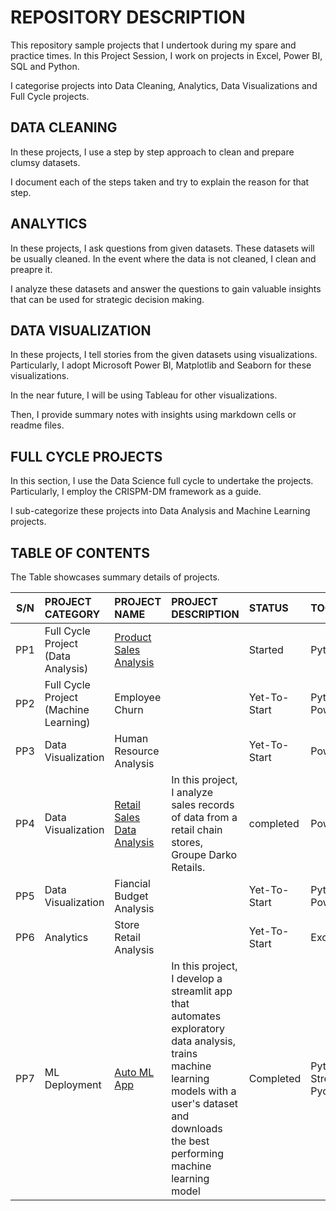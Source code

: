 # REPOSITORY DESCRIPTION
 This repository sample projects that I undertook during my spare and practice times.
 In this Project Session, I work on projects in Excel, Power BI, SQL and Python.

I categorise projects into Data Cleaning, Analytics, Data Visualizations and Full Cycle projects.

## DATA CLEANING
In these projects, I use a step by step approach to clean and prepare clumsy datasets.

I document each of the steps taken and try to explain the reason for that step.

## ANALYTICS
In these projects, I ask questions from  given datasets. These datasets will be usually cleaned. In the event where the data is not cleaned, I clean and preapre it.

I analyze these datasets and answer the questions to gain valuable insights that can be used for strategic decision making.

## DATA VISUALIZATION
In these projects, I tell stories from the given datasets using visualizations. Particularly, I adopt Microsoft Power BI, Matplotlib and Seaborn for these visualizations. 

In the near future, I will be using Tableau for other visualizations.

Then, I provide summary notes with insights using markdown cells or readme files.


## FULL CYCLE PROJECTS
In this section, I use the Data Science full cycle to undertake the projects. Particularly, I employ the CRISPM-DM framework as a guide.

I sub-categorize these projects into Data Analysis and Machine Learning projects.


## TABLE OF CONTENTS
The Table showcases summary details of projects.

|   S/N   | PROJECT CATEGORY | PROJECT NAME |PROJECT DESCRIPTION |STATUS |   TOOLS   |
|:-----:|:-------------|:---------|:------|:--------|:---|
|    PP1    |Full Cycle Project<br />(Data Analysis) |[Product Sales Analysis](https://github.com/elvis-darko/Personal-Projects/tree/main/FULL%20CYCLE%20PROJECTS/PRODUCT_SALES_ANALYSIS)|    | Started   |Python|
|    PP2    |Full Cycle Project<br />(Machine Learning)| Employee Churn |     | Yet-To-Start   |Python<br />Power BI|
|    PP3    |Data Visualization | Human Resource Analysis |      | Yet-To-Start| Power BI |
|    PP4    |Data Visualization | [Retail Sales Data Analysis](https://github.com/elvis-darko/Retail-Store-Analysis-using-Power-BI)    |    In this project, I analyze sales records of data from a retail chain stores, Groupe Darko Retails.  | completed| Power BI |
|    PP5    |Data Visualization | Fiancial Budget Analysis|      | Yet-To-Start| Python<br />Power BI |
|    PP6    |Analytics          | Store Retail Analysis   |      | Yet-To-Start|Excel|
|    PP7    |ML Deployment          | [Auto ML App](https://github.com/elvis-darko/AUTO-MACHINE-LEARNING-WEB-APP-USING-STREAMLIT-AND-PYCARET)  | In this project, I develop a streamlit app that automates exploratory data analysis, trains machine learning models with a user's dataset and downloads the best performing machine learning model  | Completed|Python <br /> Streamlit<br />Pycaret|


